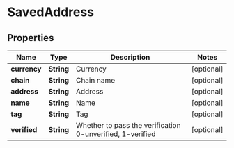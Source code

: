 
# SavedAddress

## Properties

Name | Type | Description | Notes
------------ | ------------- | ------------- | -------------
**currency** | **String** | Currency |  [optional]
**chain** | **String** | Chain name |  [optional]
**address** | **String** | Address |  [optional]
**name** | **String** | Name |  [optional]
**tag** | **String** | Tag |  [optional]
**verified** | **String** | Whether to pass the verification 0-unverified, 1-verified |  [optional]

